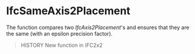 # IfcSameAxis2Placement

The function compares two _IfcAxis2Placement_'s and ensures that they are the same (with an epsilon precision factor).<!-- end of definition -->

> HISTORY  New function in IFC2x2
